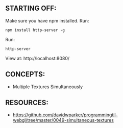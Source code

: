 ## STARTING OFF:

Make sure you have npm installed.
Run:
```
npm install http-server -g
```

Run:
```
http-server
```

View at: http://localhost:8080/

## CONCEPTS:

* Multiple Textures Simultaneously

## RESOURCES:

* https://github.com/davidwparker/programmingtil-webgl/tree/master/0049-simultaneous-textures
